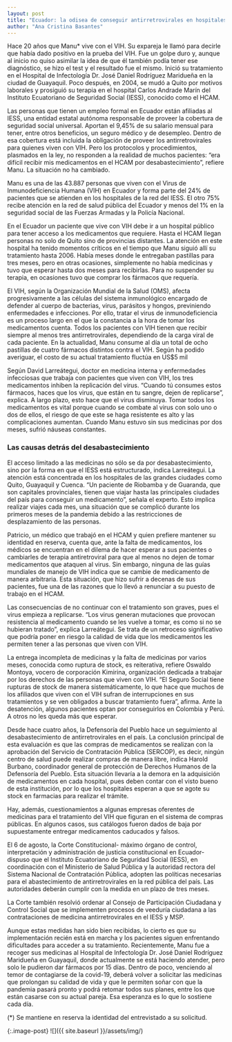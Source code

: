 ```yaml
---
layout: post
title: "Ecuador: la odisea de conseguir antirretrovirales en hospitales de la seguridad social"
author: "Ana Cristina Basantes"
---
```


Hace 20 años que Manu* vive con el VIH. Su expareja le llamó para decirle que había dado positivo en la prueba del VIH. Fue un golpe duro y, aunque al inicio no quiso asimilar la idea de que él también podía tener ese diagnóstico, se hizo el test y el resultado fue el mismo. Inició su tratamiento en el Hospital de Infectología Dr. José Daniel Rodríguez Maridueña en la ciudad de Guayaquil. Poco después, en 2004, se mudó a Quito por motivos laborales y prosiguió su terapia en el hospital Carlos Andrade Marín del Instituto Ecuatoriano de Seguridad Social (IESS), conocido como el HCAM. 

Las personas que tienen un empleo formal en Ecuador están afiliadas al IESS, una entidad estatal autónoma responsable de proveer la cobertura de seguridad social universal. Aportan el 9,45% de su salario mensual para tener, entre otros beneficios, un seguro médico y de desempleo. Dentro de esa cobertura está incluida la obligación de proveer los antirretrovirales para quienes viven con VIH. Pero los protocolos y procedimientos, plasmados en la ley, no responden a la realidad de muchos pacientes: “era difícil recibir mis medicamentos en el HCAM por desabastecimiento”, refiere Manu. La situación no ha cambiado.

Manu es una de las 43.887 personas que viven con el Virus de Inmunodeficiencia Humana (VIH) en Ecuador y forma parte del 24% de pacientes que se atienden en los hospitales de la red del IESS. El otro 75% recibe atención en la red de salud pública del Ecuador y menos del 1% en la seguridad social de las Fuerzas Armadas y la Policía Nacional. 

En el Ecuador un paciente que vive con VIH debe ir a un hospital público para tener acceso a los medicamentos que requiere. Hasta el HCAM llegan personas no solo de Quito sino de provincias distantes. La atención en este hospital ha tenido momentos críticos en el tiempo que Manu siguió allí su tratamiento hasta 2006. Había meses donde le entregaban pastillas para tres meses, pero en otras ocasiones, simplemente no había medicinas y tuvo que esperar hasta dos meses para recibirlas. Para no suspender su terapia, en ocasiones tuvo que comprar los fármacos que requería. 

El VIH, según la Organización Mundial de la Salud (OMS), afecta progresivamente a las células del sistema inmunológico encargado de defender al cuerpo de bacterias, virus, parásitos y hongos, previniendo enfermedades e infecciones. Por ello, tratar el virus de inmunodeficiencia es un proceso largo en el que la constancia a la hora de tomar los medicamentos cuenta. Todos los pacientes con VIH tienen que recibir siempre al menos tres antirretrovirales, dependiendo de la carga viral de cada paciente. En la actualidad, Manu consume al día un total de ocho pastillas de cuatro fármacos distintos contra el VIH. Según ha podido averiguar,  el costo de su actual tratamiento fluctúa en US$5 mil

Según David Larreátegui, doctor en medicina interna y enfermedades infecciosas que trabaja con pacientes que viven con VIH, los tres medicamentos inhiben la replicación del virus. “Cuando tú consumes estos fármacos, haces que los virus, que están en tu sangre, dejen de replicarse”, explica. A largo plazo, esto hace que el virus disminuya. Tomar todos los medicamentos es vital porque cuando se combate al virus con solo uno o dos de ellos, el riesgo de que este se haga resistente es alto y las complicaciones aumentan. Cuando Manu estuvo sin sus medicinas por dos meses, sufrió náuseas constantes. 

### Las causas detrás del desabastecimiento
El acceso limitado a las medicinas no sólo se da por desabastecimiento, sino por la forma en que el IESS está estructurado, indica Larreátegui. La atención está concentrada en los hospitales de las grandes ciudades como Quito, Guayaquil y Cuenca. “Un paciente de Riobamba y de Guaranda, que son capitales provinciales, tienen que viajar hasta las principales ciudades del país para conseguir un medicamento”, señala el experto. Esto implica realizar viajes cada mes, una situación que se complicó durante los primeros meses de la pandemia debido a las restricciones de desplazamiento de las personas. 

Patricio, un médico que trabajó en el HCAM y quien prefiere mantener su identidad en reserva, cuenta que, ante la falta de medicamentos, los médicos se encuentran en el dilema de hacer esperar a sus pacientes o cambiarles de terapia antiretroviral para que al menos no dejen de tomar medicamentos que ataquen al virus. Sin embargo, ninguna de las guías mundiales de manejo de VIH indica que se cambie de medicamento de manera arbitraria. Esta situación, que hizo sufrir a decenas de sus pacientes, fue una de las razones que lo llevó a renunciar a su puesto de trabajo en el HCAM.

Las consecuencias de no continuar con el tratamiento son graves, pues el virus empieza a replicarse. “Los virus generan mutaciones que provocan resistencia al medicamento cuando se les vuelve a tomar, es como si no se hubieran tratado”, explica Larreátegui. Se trata de un retroceso significativo que podría poner en riesgo la calidad de vida que los medicamentos les permiten tener a las personas que viven con VIH.  

La entrega incompleta de medicinas y la falta de medicinas por varios meses, conocida como ruptura de stock, es reiterativa, refiere Oswaldo Montoya, vocero de corporación Kimirina, organización dedicada a trabajar por los derechos de las personas que viven con VIH.  “El Seguro Social tiene rupturas de stock de manera sistemáticamente, lo que hace que muchos de los afiliados que viven con el VIH sufran de interrupciones en sus tratamientos y se ven obligados a buscar tratamiento fuera”, afirma. Ante la desatención, algunos pacientes optan por conseguirlos en Colombia y Perú. A otros no les queda más que esperar.

Desde hace cuatro años, la Defensoría del Pueblo hace un seguimiento al desabastecimiento de antirretrovirales en el país. La conclusión principal de esta evaluación es que las compras de medicamentos se realizan con la aprobación del Servicio de Contratación Pública (SERCOP), es decir, ningún centro de salud puede realizar compras de manera libre, indica Harold Burbano, coordinador general de protección de Derechos Humanos de la Defensoría del Pueblo. Esta situación llevaría a la demora en la adquisición de medicamentos en cada hospital, pues deben contar con el visto bueno de esta institución, por lo que los hospitales esperan a que se agote su stock en farmacias para realizar el trámite. 

Hay, además, cuestionamientos a algunas empresas oferentes de medicinas para el tratamiento del VIH que figuran en el sistema de compras públicas. En algunos casos, sus catálogos fueron dados de baja por supuestamente entregar medicamentos caducados y falsos. 

El 6 de agosto, la Corte Constitucional- máximo órgano de control, interpretación y administración de justicia constitucional en Ecuador- dispuso que el Instituto Ecuatoriano de Seguridad Social (IESS), en coordinación con el Ministerio de Salud Pública y la autoridad rectora del Sistema Nacional de Contratación Pública, adopten las políticas necesarias para el abastecimiento de antirretrovirales en la red pública del país. Las autoridades deberán cumplir con la medida en un plazo de tres meses. 

La Corte también resolvió ordenar al Consejo de Participación Ciudadana y Control Social que se implementen procesos de veeduría ciudadana a las contrataciones de medicina antirretrovirales en el IESS y MSP. 

Aunque estas medidas han sido bien recibidas, lo cierto es que su implementación recién está en marcha y los pacientes siguen enfrentando dificultades para acceder a su tratamiento. Recientemente, Manu fue a recoger sus medicinas al Hospital de Infectología Dr. José Daniel Rodríguez Maridueña en Guayaquil, donde actualmente se está haciendo atender, pero solo le pudieron dar fármacos por 15 días. Dentro de poco, venciendo al temor de contagiarse de la covid-19, deberá volver a solicitar las medicinas que prolongan su calidad de vida y que le permiten soñar con que la pandemia pasará pronto y podrá retomar todos sus planes, entre los que están casarse con su actual pareja. Esa esperanza es lo que lo sostiene cada día.  

(*) Se mantiene en reserva la identidad del entrevistado a su solicitud.


{:.image-post}
![]({{ site.baseurl }}/assets/img/)

